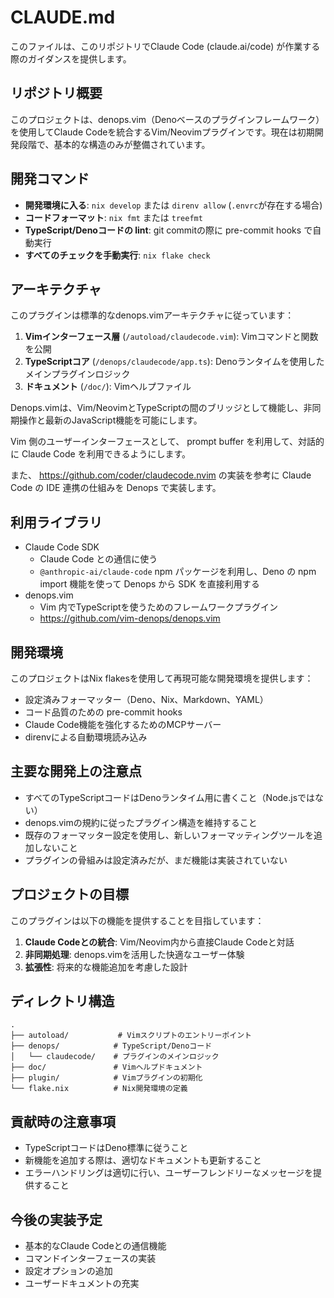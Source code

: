 # CLAUDE.md

このファイルは、このリポジトリでClaude Code (claude.ai/code)
が作業する際のガイダンスを提供します。

## リポジトリ概要

このプロジェクトは、denops.vim（Denoベースのプラグインフレームワーク）を使用してClaude
Codeを統合するVim/Neovimプラグインです。現在は初期開発段階で、基本的な構造のみが整備されています。

## 開発コマンド

- **開発環境に入る**: `nix develop` または `direnv allow`
  (`.envrc`が存在する場合)
- **コードフォーマット**: `nix fmt` または `treefmt`
- **TypeScript/Denoコードの lint**: git commitの際に pre-commit hooks で自動実行
- **すべてのチェックを手動実行**: `nix flake check`

## アーキテクチャ

このプラグインは標準的なdenops.vimアーキテクチャに従っています：

1. **Vimインターフェース層** (`/autoload/claudecode.vim`):
   Vimコマンドと関数を公開
1. **TypeScriptコア** (`/denops/claudecode/app.ts`):
   Denoランタイムを使用したメインプラグインロジック
1. **ドキュメント** (`/doc/`): Vimヘルプファイル

Denops.vimは、Vim/NeovimとTypeScriptの間のブリッジとして機能し、非同期操作と最新のJavaScript機能を可能にします。

Vim 側のユーザーインターフェースとして、 prompt buffer を利用して、対話的に
Claude Code を利用できるようにします。

また、 https://github.com/coder/claudecode.nvim の実装を参考に Claude Code の
IDE 連携の仕組みを Denops で実装します。

## 利用ライブラリ

- Claude Code SDK
  - Claude Code との通信に使う
  - `@anthropic-ai/claude-code` npm パッケージを利用し、Deno の npm import
    機能を使って Denops から SDK を直接利用する
- denops.vim
  - Vim 内でTypeScriptを使うためのフレームワークプラグイン
  - https://github.com/vim-denops/denops.vim

## 開発環境

このプロジェクトはNix flakesを使用して再現可能な開発環境を提供します：

- 設定済みフォーマッター（Deno、Nix、Markdown、YAML）
- コード品質のための pre-commit hooks
- Claude Code機能を強化するためのMCPサーバー
- direnvによる自動環境読み込み

## 主要な開発上の注意点

- すべてのTypeScriptコードはDenoランタイム用に書くこと（Node.jsではない）
- denops.vimの規約に従ったプラグイン構造を維持すること
- 既存のフォーマッター設定を使用し、新しいフォーマッティングツールを追加しないこと
- プラグインの骨組みは設定済みだが、まだ機能は実装されていない

## プロジェクトの目標

このプラグインは以下の機能を提供することを目指しています：

1. **Claude Codeとの統合**: Vim/Neovim内から直接Claude Codeと対話
1. **非同期処理**: denops.vimを活用した快適なユーザー体験
1. **拡張性**: 将来的な機能追加を考慮した設計

## ディレクトリ構造

```
.
├── autoload/           # Vimスクリプトのエントリーポイント
├── denops/            # TypeScript/Denoコード
│   └── claudecode/    # プラグインのメインロジック
├── doc/               # Vimヘルプドキュメント
├── plugin/            # Vimプラグインの初期化
└── flake.nix          # Nix開発環境の定義
```

## 貢献時の注意事項

- TypeScriptコードはDeno標準に従うこと
- 新機能を追加する際は、適切なドキュメントも更新すること
- エラーハンドリングは適切に行い、ユーザーフレンドリーなメッセージを提供すること

## 今後の実装予定

- 基本的なClaude Codeとの通信機能
- コマンドインターフェースの実装
- 設定オプションの追加
- ユーザードキュメントの充実
